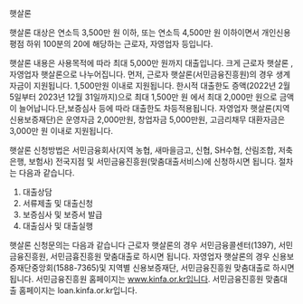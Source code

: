 햇살론

햇살론 대상은 연소득 3,500만 원 이하, 또는 연소득 4,500만 원 이하이면서 개인신용평점 하위 100분의 20에 해당하는 근로자, 자영업자 등입니다.

햇살론 내용은 사용목적에 따라 최대 5,000만 원까지 대출입니다.
크게 근로자 햇살론 , 자영업자 햇살론으로 나누어집니다.
먼저, 근로자 햇살론(서민금융진흥원)의 경우 생계자금이 지원됩니다. 1,500만원 이내로 지원됩니다. 한시적 대출한도 증액(2022년 2월 5일부터 2023년 12월 31일까지)으로 최대 1,500만 원 에서 최대 2,000만 원으로 금액이 늘어납니다.단,보증심사 등에 따라 대출한도 차등적용됩니다.
자영업자 햇살론(지역신용보증재단)은 운영자금 2,000만원, 창업자금 5,000만원, 고금리채무 대환자금은 3,000만 원 이내로 지원됩니다.

햇살론 신청방법은 서민금융회사(지역 농협, 새마을금고, 신협, SH수협, 산림조합, 저축은행, 보험사) 전국지점 및 서민금융진흥원(맞춤대출서비스)에 신청하시면 됩니다.
절차는 다음과 같습니다.
1. 대출상담
2. 서류제출 및 대출신청
3. 보증심사 및 보증서 발급
4. 대출심사 및 대출실행

햇살론 신청문의는 다음과 같습니다
근로자 햇살론의 경우 서민금융콜센터(1397), 서민금융진흥원, 서민금흉진흥원 맞춤대출로 하시면 됩니다.
자영업자 햇살론의 경우 신용보증재단중앙회(1588-7365)및 지역별 신용보증재단, 서민금융진흥원 맞춤대출로 하시면 됩니다.
서민금융진흥원 홈페이지는 www.kinfa.or.kr입니다.
서민금융진흥원 맞춤대출 홈페이지는 loan.kinfa.or.kr입니다. 